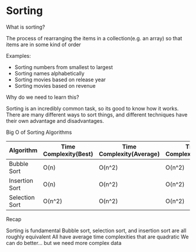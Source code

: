 # Sorting

What is sorting?

The process of rearranging the items in a collection(e.g. an array) so that items are in some kind of order

Examples:

- Sorting numbers from smallest to largest
- Sorting names alphabetically
- Sorting movies based on release year
- Sorting movies based on revenue

Why do we need to learn this?

Sorting is an incredibly common task, so its good to know how it works.
There are many different ways to sort things, and different techniques have their own advantage and disadvantages.

Big O of Sorting Algorithms

| Algorithm      | Time Complexity(Best) | Time Complexity(Average) | Time Complexity(Worst) | Space Complexity |
| -------------- | --------------------- | ------------------------ | ---------------------- | ---------------- |
| Bubble Sort    | O(n)                  | O(n^2)                   | O(n^2)                 | O(1)             |
| Insertion Sort | O(n)                  | O(n^2)                   | O(n^2)                 | O(1)             |
| Selection Sort | O(n^2)                | O(n^2)                   | O(n^2)                 | O(1)             |

Recap

Sorting is fundamental
Bubble sort, selection sort, and insertion sort are all roughly equivalent
All have average time complexities that are quadratic
We can do better... but we need more complex data
